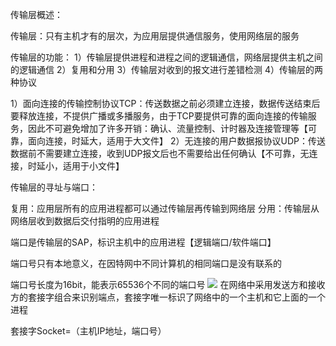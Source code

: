 传输层概述：

传输层：只有主机才有的层次，为应用层提供通信服务，使用网络层的服务

传输层的功能：
1）传输层提供进程和进程之间的逻辑通信，网络层提供主机之间的逻辑通信
2）复用和分用
3）传输层对收到的报文进行差错检测
4）传输层的两种协议

1）面向连接的传输控制协议TCP：传送数据之前必须建立连接，数据传送结束后要释放连接，不提供广播或多播服务，由于TCP要提供可靠的面向连接的传输服务，因此不可避免增加了许多开销：确认、流量控制、计时器及连接管理等【可靠，面向连接，时延大，适用于大文件】
2）无连接的用户数据报协议UDP：传送数据前不需要建立连接，收到UDP报文后也不需要给出任何确认【不可靠，无连接，时延小，适用于小文件】

传输层的寻址与端口：

复用：应用层所有的应用进程都可以通过传输层再传输到网络层
分用：传输层从网络层收到数据后交付指明的应用进程

端口是传输层的SAP，标识主机中的应用进程【逻辑端口/软件端口】

端口号只有本地意义，在因特网中不同计算机的相同端口是没有联系的

端口号长度为16bit，能表示65536个不同的端口号
![](https://tva1.sinaimg.cn/large/008eGmZEly1gosl1f13e7j30gj09f404.jpg)
在网络中采用发送方和接收方的套接字组合来识别端点，套接字唯一标识了网络中的一个主机和它上面的一个进程

套接字Socket=（主机IP地址，端口号）